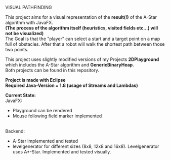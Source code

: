 VISUAL PATHFINDING

This project aims for a visual representation of the **result(!)** of the A-Star algorithm with JavaFX. <br>**(The process of the algorithm itself (heuristics, visited fields etc...) will not be visualized)**<br>
The Goal is that the "player" can select a start and a target point on a map full of obstacles.
After that a robot will walk the shortest path between those two points.

This project uses slightly modified versions of my Projects <b>2DPlayground</b> which includes the A-Star algorithm and <b>GenericBinaryHeap</b>.<br>
Both projects can be found in this repository.

**Project is made with Eclipse**<br>
**Required Java-Version = 1.8 (usage of Streams and Lambdas)**<br>

**Current State:**<br>
JavaFX:<br>
- Playground can be rendered<br>
- Mouse following field marker implemented

<br>Backend:<br>
- A-Star implemented and tested<br>
- levelgenerator for different sizes (8x8, 12x8 and 16x8). Levelgenerator uses A*-Star. Implemented and tested visually.





